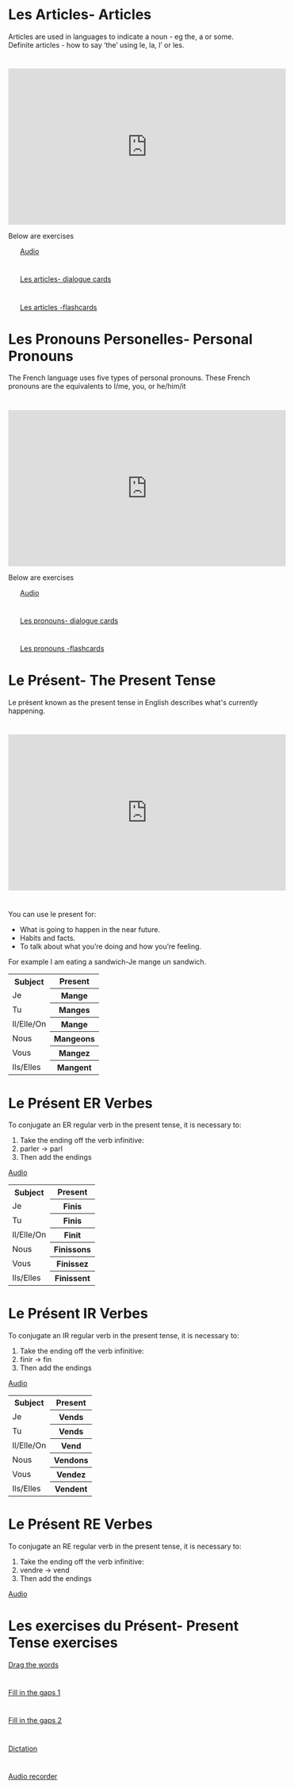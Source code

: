 <h1>Les Articles- Articles</h1>
Articles are used in languages to indicate a noun - eg the, a or some.
Definite articles - how to say ‘the’ using le, la, l’ or les.

<h1></h1>

<iframe width="560" height="315" src="https://www.youtube.com/embed/NukTD7A81uY" frameborder="0" allow="accelerometer; autoplay; encrypted-media; gyroscope; picture-in-picture" allowfullscreen></iframe>

Below are exercises 
<ul>
 
<a href="https://h5p.org/h5p/embed/404204">Audio</a>

<h1></h1>

<a href="https://h5p.org/h5p/embed/403082"> Les articles- dialogue cards</a>

<h1></h1>

<a href="https://h5p.org/h5p/embed/374396">Les articles -flashcards</a>
</ul>

<h1>Les Pronouns Personelles- Personal Pronouns</h1>
The French language uses five types of personal pronouns. These French pronouns are the equivalents to I/me, you, or he/him/it

<h1></h1>

<iframe width="560" height="315" src="https://www.youtube.com/embed/1TEjPPXd3Ns" frameborder="0" allow="accelerometer; autoplay; encrypted-media; gyroscope; picture-in-picture" allowfullscreen></iframe>

Below are exercises
<ul>
<a href="https://h5p.org/h5p/embed/404203">Audio</a>
 
 <h1></h1>
 
<a href="https://h5p.org/h5p/embed/399600">Les pronouns- dialogue cards</a>
 
 <h1></h1>
 
<a href="https://h5p.org/h5p/embed/403088">Les pronouns -flashcards </a>
</ul>
 
<h1>Le Présent- The Present Tense</h1>

Le présent known as the present tense in English describes what's currently happening.

<h1></h1>


<iframe width="560" height="315" src="https://www.youtube.com/embed/ahmIEn3liXI" frameborder="0" allow="accelerometer; autoplay; encrypted-media; gyroscope; picture-in-picture" allowfullscreen></iframe>

<h1></h1>

You can use le present for:
<ul>
<li>What is going to happen in the near future.</li>
<li>Habits and facts.</li>
<li>To talk about what you’re doing and how you’re feeling.</li>
</ul>
For example I am eating a sandwich-Je mange un sandwich.
<table>
<tr><th>Subject</th><th> Present</tr>
<tr><td>Je<th> Mange</tr>
<tr><td>Tu<th> Manges</tr> 
<tr><td>Il/Elle/On<th> Mange</tr> 
<tr><td>Nous<th> Mangeons</tr>
<tr><td>Vous<th> Mangez</tr> 
<tr><td>Ils/Elles<th> Mangent</tr></table>




<h1>Le Présent ER Verbes</h1>
 
To conjugate an ER regular verb in the present tense, it is necessary to:
<ol>
<li>Take the ending off the verb infinitive:</li>
<li>parler → parl</li> 
<li>Then add the endings</li>
</ol>
<a href="https://h5p.org/h5p/embed/404208">Audio</a>


<table>
<tr><th>Subject</th><th> Present</th></tr>
<tr><td>Je<th> Finis</th></tr>
<tr><td>Tu<th> Finis</th></tr>  
<tr><td>Il/Elle/On<th> Finit</th></tr>
<tr><td>Nous<th> Finissons</th></tr> 
<tr><td>Vous<th> Finissez</th></tr> 
<tr><td>Ils/Elles<th> Finissent</th></tr></table>

<h1>Le Présent IR Verbes</h1>

To conjugate an IR regular verb in the present tense, it is necessary to:
<ol>
<li>Take the ending off the verb infinitive:</li>
<li>finir → fin</li> 
<li>Then add the endings</li></ol>
 

<a href="https://h5p.org/h5p/embed/404209">Audio</a>

<table>
<tr><th>Subject</th><th> Present</th></tr> 
<tr><td>Je<th> Vends</th></tr> 
<tr><td>Tu<th> Vends</th></tr>  
<tr><td>Il/Elle/On<th> Vend</th></tr> 
<tr><td>Nous<th> Vendons</th></tr> 
<tr><td>Vous<th> Vendez</th></tr> 
<tr><td>Ils/Elles<th> Vendent</th></tr></table>

<h1>Le Présent RE Verbes</h1>

To conjugate an RE regular verb in the present tense, it is necessary to:
<ol>
<li>Take the ending off the verb infinitive:</li>
<li>vendre → vend</li> 
<li>Then add the endings</li>
</ol> 
<a href="https://h5p.org/h5p/embed/404210">Audio</a>




<h1>Les exercises du Présent- Present Tense exercises</h1>

<a href="https://h5p.org/h5p/embed/374403">Drag the words</a>

<h1></h1>
<a href="https://h5p.org/h5p/embed/399614">Fill in the gaps 1</a>
<h1></h1>

<a href="https://h5p.org/h5p/embed/374409">Fill in the gaps 2</a>
<h1></h1>

<a href="https://h5p.org/h5p/embed/405834">Dictation</a>
<h1></h1>

<a href="https://h5p.org/h5p/embed/405836">Audio recorder</a>








